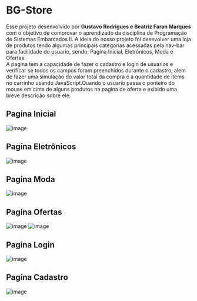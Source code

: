 # BG-Store

<div>
  Esse projeto desenvolvido por <b>Gustavo Rodrigues e Beatriz Farah Marques</b> com o objetivo de comprovar o aprendizado da disciplina de Programação de Sistemas Embarcados II. A ideia do nosso projeto foi desevolver uma loja de produtos tendo algumas principais categorias acessadas pela nav-bar para facilidade do usuario, sendo: Pagína Inicial, Eletrônicos, Moda e Ofertas.<br>
  A pagina tem a capacidade de fazer o cadastro e login de usuarios e verificar se todos os campos foram preenchidos durante o cadastro, alem de fazer uma simulação do valor total da compra e a quantidade de items no carrinho usando JavaScript.Quando o usuario passa o ponteiro do mouse em cima de alguns produtos na pagina de oferta e exibido uma breve descrição sobre ele.
</div>

## Pagína Inicial
![image](https://user-images.githubusercontent.com/41215700/177051761-d31ed847-c66c-4adb-b8c7-a76afe6691d6.png)

## Pagína Eletrônicos
![image](https://user-images.githubusercontent.com/41215700/177051800-3c3122b2-9eee-4e88-be4c-84a709427c93.png)

## Pagína Moda
![image](https://user-images.githubusercontent.com/41215700/177051820-b86f1cb0-9318-4c0d-b84b-25f96c826fc4.png)

## Pagína Ofertas
![image](https://user-images.githubusercontent.com/41215700/177051844-2adff749-691c-4bcb-a5d8-2bc505d2b162.png)
![image](https://user-images.githubusercontent.com/41215700/177051852-3a7c7cba-23c3-4997-8c27-a4f4808ce329.png)

## Pagína Login
![image](https://user-images.githubusercontent.com/41215700/177052070-d2afe19d-0ad3-4656-83a3-0ff58ae8d6aa.png)

## Pagína Cadastro
![image](https://user-images.githubusercontent.com/41215700/177052085-28d84516-1ded-4609-ac16-59dbd82deac4.png)

